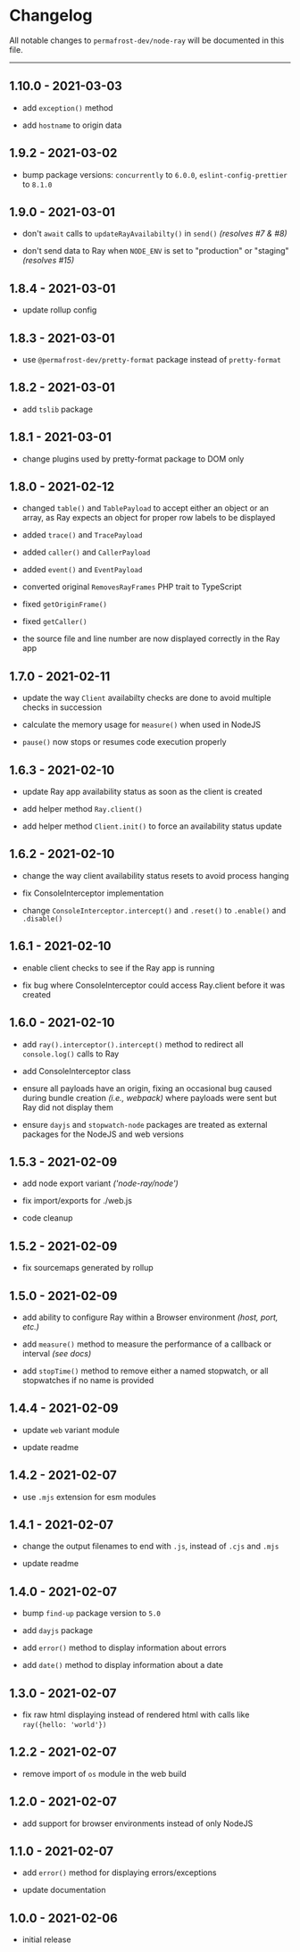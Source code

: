 # Changelog

All notable changes to `permafrost-dev/node-ray` will be documented in this file.

---

## 1.10.0 - 2021-03-03

- add `exception()` method

- add `hostname` to origin data

## 1.9.2 - 2021-03-02

- bump package versions: `concurrently` to `6.0.0`, `eslint-config-prettier` to `8.1.0`

## 1.9.0 - 2021-03-01

- don't `await` calls to `updateRayAvailabilty()` in `send()` _(resolves #7 & #8)_

- don't send data to Ray when `NODE_ENV` is set to "production" or "staging" _(resolves #15)_

## 1.8.4 - 2021-03-01

- update rollup config

## 1.8.3 - 2021-03-01

- use `@permafrost-dev/pretty-format` package instead of `pretty-format`

## 1.8.2 - 2021-03-01

- add `tslib` package

## 1.8.1 - 2021-03-01

- change plugins used by pretty-format package to DOM only

## 1.8.0 - 2021-02-12

- changed `table()` and `TablePayload` to accept either an object or an array, as Ray expects an object for proper row labels to be displayed

- added `trace()` and `TracePayload`

- added `caller()` and `CallerPayload`

- added `event()` and `EventPayload`

- converted original `RemovesRayFrames` PHP trait to TypeScript
 
- fixed `getOriginFrame()`

- fixed `getCaller()`

- the source file and line number are now displayed correctly in the Ray app

## 1.7.0 - 2021-02-11

- update the way `Client` availabilty checks are done to avoid multiple checks in succession

- calculate the memory usage for `measure()` when used in NodeJS

- `pause()` now stops or resumes code execution properly

## 1.6.3 - 2021-02-10

- update Ray app availability status as soon as the client is created

- add helper method `Ray.client()`

- add helper method `Client.init()` to force an availability status update

## 1.6.2 - 2021-02-10

- change the way client availability status resets to avoid process hanging

- fix ConsoleInterceptor implementation

- change `ConsoleInterceptor.intercept()` and `.reset()` to `.enable()` and `.disable()`


## 1.6.1 - 2021-02-10

- enable client checks to see if the Ray app is running

- fix bug where ConsoleInterceptor could access Ray.client before it was created

## 1.6.0 - 2021-02-10

- add `ray().interceptor().intercept()` method to redirect all `console.log()` calls to Ray

- add ConsoleInterceptor class

- ensure all payloads have an origin, fixing an occasional bug caused during bundle creation _(i.e., webpack)_ where payloads were sent but Ray did not display them

- ensure `dayjs` and `stopwatch-node` packages are treated as external packages for the NodeJS and web versions

## 1.5.3 - 2021-02-09

- add node export variant _('node-ray/node')_

- fix import/exports for ./web.js

- code cleanup

## 1.5.2 - 2021-02-09

- fix sourcemaps generated by rollup

## 1.5.0 - 2021-02-09

- add ability to configure Ray within a Browser environment _(host, port, etc.)_

- add `measure()` method to measure the performance of a callback or interval _(see docs)_

- add `stopTime()` method to remove either a named stopwatch, or all stopwatches if no name is provided

## 1.4.4 - 2021-02-09

- update `web` variant module

- update readme

## 1.4.2 - 2021-02-07

- use `.mjs` extension for esm modules

## 1.4.1 - 2021-02-07

- change the output filenames to end with `.js`, instead of `.cjs` and `.mjs`

- update readme

## 1.4.0 - 2021-02-07

- bump `find-up` package version to `5.0`

- add `dayjs` package

- add `error()` method to display information about errors

- add `date()` method to display information about a date

## 1.3.0 - 2021-02-07

- fix raw html displaying instead of rendered html with calls like `ray({hello: 'world'})`

## 1.2.2 - 2021-02-07

- remove import of `os` module in the web build

## 1.2.0 - 2021-02-07

- add support for browser environments instead of only NodeJS

## 1.1.0 - 2021-02-07

- add `error()` method for displaying errors/exceptions

- update documentation

## 1.0.0 - 2021-02-06

- initial release
